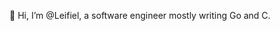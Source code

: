 👋 Hi, I’m @Leifiel, a software engineer mostly writing Go and C.

<!---
Leifiel/Leifiel is a ✨ special ✨ repository because its `README.md` (this file) appears on your GitHub profile.
You can click the Preview link to take a look at your changes.
--->
